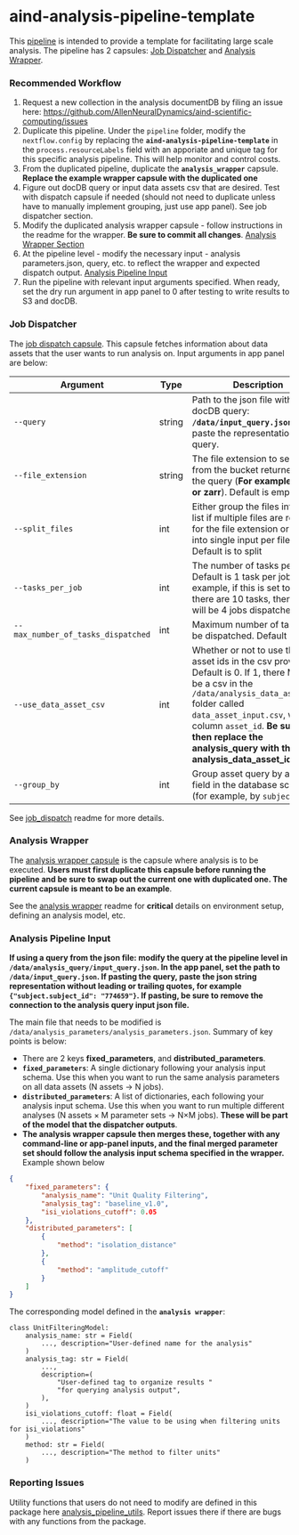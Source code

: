 # aind-analysis-pipeline-template

This [pipeline](https://codeocean.allenneuraldynamics.org/capsule/3390834/tree) is intended to provide a template for facilitating large scale analysis. The pipeline has 2 capsules:
[Job Dispatcher](#job-dispatcher) and [Analysis Wrapper](#analysis-wrapper).

### Recommended Workflow
1. Request a new collection in the analysis documentDB by filing an issue here: https://github.com/AllenNeuralDynamics/aind-scientific-computing/issues 
2. Duplicate this pipeline. Under the `pipeline` folder, modify the `nextflow.config` by replacing the **`aind-analysis-pipeline-template`** in the `process.resourceLabels` field with an apporiate and unique tag for this specific analysis pipeline. This will help monitor and control costs.
3. From the duplicated pipeline, duplicate the **`analysis_wrapper`** capsule. **Replace the example wrapper capsule with the duplicated one**
4. Figure out docDB query or input data assets csv that are desired. Test with dispatch capsule if needed (should not need to duplicate unless have to manually implement grouping, just use app panel). See job dispatcher section.
5. Modify the duplicated analysis wrapper capsule - follow instructions in the readme for the wrapper. **Be sure to commit all changes**. [Analysis Wrapper Section](#analysis-wrapper)
6. At the pipeline level - modify the necessary input - analysis parameters.json, query, etc. to reflect the wrapper and expected dispatch output. [Analysis Pipeline Input](#analysis-pipeline-input)
7. Run the pipeline with relevant input arguments specified. When ready, set the dry run argument in app panel to 0 after testing to write results to S3 and docDB.

### Job Dispatcher
The [job dispatch capsule](https://codeocean.allenneuraldynamics.org/capsule/3709532/tree). This capsule fetches information about data assets that the user wants to run analysis on. Input arguments in app panel are below:

| Argument               | Type    | Description                                                                                                                                             |
|------------------------|---------|---------------------------------------------------------------------------------------------------------------------------------------------------------|
| `--query`  | string | Path to the json file with the docDB query: **`/data/input_query.json`** or paste the representation of the query.
| `--file_extension`      | string  | The file extension to search for from the bucket returned by the query (**For example: nwb or zarr**). Default is empty                                                                                                             |
| `--split_files`   | int  | Either group the files into one list if multiple files are returned for the file extension or split into single input per file. Default is to split
| `--tasks_per_job`    | int  |  The number of tasks per job. Default is 1 task per job. For example, if this is set to 3 and there are 10 tasks, then there will be 4 jobs dispatched.
| `--max_number_of_tasks_dispatched`  | int  | Maximum number of tasks to be dispatched. Default is 1000.
| `--use_data_asset_csv`  | int | Whether or not to use the data asset ids in the csv provided. Default is 0. If 1, there MUST be a csv in the `/data/analysis_data_asset_ids` folder called `data_asset_input.csv`, with the column `asset_id`. **Be sure to then replace the analysis_query with the analysis_data_asset_ids**. 
| `--group_by`  | int | Group asset query by a given field in the database schema (for example, by `subject_id`)

See [job_dispatch](https://github.com/AllenNeuralDynamics/aind-analysis-job-dispatch) readme for more details.

### Analysis Wrapper
The [analysis wrapper capsule](https://codeocean.allenneuraldynamics.org/capsule/0652828/tree) is the capsule where analysis is to be executed. **Users must first duplicate this capsule before running the pipeline and be sure to swap out the current one with duplicated one. The current capsule is meant to be an example**. 

See the [analysis wrapper](https://github.com/AllenNeuralDynamics/aind-analysis-wrapper) readme for **critical** details on environment setup, defining an analysis model, etc.

### Analysis Pipeline Input 
**If using a query from the json file: modify the query at the pipeline level in `/data/analysis_query/input_query.json`. In the app panel, set the path to `/data/input_query.json`. If pasting the query, paste the json string representation without leading or trailing quotes, for example `{"subject.subject_id": "774659"}`. If pasting, be sure to remove the connection to the analysis query input json file.**

The main file that needs to be modified is `/data/analysis_parameters/analysis_parameters.json`. Summary of key points is below:
* There are 2 keys **fixed_parameters**, and **distributed_parameters**.
* **`fixed_parameters`**: A single dictionary following your analysis input schema. Use this when you want to run the same analysis parameters on all data assets (N assets → N jobs).
* **`distributed_parameters`**: A list of dictionaries, each following your analysis input schema. Use this when you want to run multiple different analyses (N assets × M parameter sets → N×M jobs). **These will be part of the model that the dispatcher outputs**.
* **The analysis wrapper capsule then merges these, together with any command-line or app-panel inputs, and the final merged parameter set should follow the analysis input schema specified in the wrapper.** Example shown below

```json
{
    "fixed_parameters": {
        "analysis_name": "Unit Quality Filtering",
        "analysis_tag": "baseline_v1.0",
        "isi_violations_cutoff": 0.05
    },
    "distributed_parameters": [
        {
            "method": "isolation_distance"
        },
        {
            "method": "amplitude_cutoff"
        }
    ]
}
```

The corresponding model defined in the **`analysis wrapper`**:
```
class UnitFilteringModel:
    analysis_name: str = Field(
        ..., description="User-defined name for the analysis"
    )
    analysis_tag: str = Field(
        ...,
        description=(
            "User-defined tag to organize results "
            "for querying analysis output",
        ),
    )
    isi_violations_cutoff: float = Field(
        ..., description="The value to be using when filtering units for isi_violations"
    )
    method: str = Field(
        ..., description="The method to filter units"
    )
```

### Reporting Issues
Utility functions that users do not need to modify are defined in this package here [analysis_pipeline_utils](https://github.com/AllenNeuralDynamics/analysis-pipeline-utils). Report issues there if there are bugs with any functions from the package.


